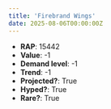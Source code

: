 ```yaml
---
title: 'Firebrand Wings'
date: 2025-08-06T00:00:00Z
---
```

- **RAP**: 15442
- **Value**: -1
- **Demand level**: -1
- **Trend**: -1
- **Projected?**: True
- **Hyped?**: True
- **Rare?**: True
